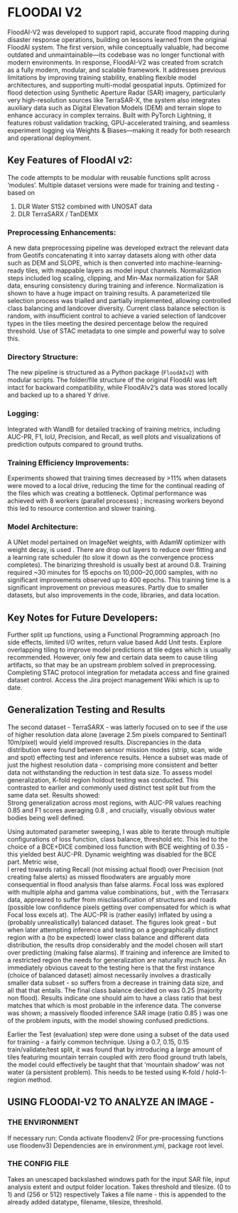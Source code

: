 # FLOODAI V2

FloodAI-V2 was developed to support rapid, accurate flood mapping during disaster response operations, building on lessons learned from the original FloodAI system. The first version, while conceptually valuable, had become outdated and unmaintainable—its codebase was no longer functional with modern environments. In response, FloodAI-V2 was created from scratch as a fully modern, modular, and scalable framework. It addresses previous limitations by improving training stability, enabling flexible model architectures, and supporting multi-modal geospatial inputs. Optimized for flood detection using Synthetic Aperture Radar (SAR) imagery, particularly very high-resolution sources like TerraSAR-X, the system also integrates auxiliary data such as Digital Elevation Models (DEM) and terrain slope to enhance accuracy in complex terrains. Built with PyTorch Lightning, it features robust validation tracking, GPU-accelerated training, and seamless experiment logging via Weights & Biases—making it ready for both research and operational deployment.

## Key Features of FloodAI v2:   
The code attempts to be modular with reusable functions split across ‘modules’.
Multiple dataset versions were made for training and testing - based on 
1) DLR Water S1S2 combined with UNOSAT data 
2) DLR TerraSARX / TanDEMX

### Preprocessing Enhancements:   
A new data preprocessing pipeline was developed extract the relevant data from Geotifs concatenating it into  xarray datasets along with other data such as DEM and SLOPE, which is then converted into machine-learning-ready tiles, with mappable layers as model input channels.
Normalization steps included   log scaling, clipping, and Min-Max normalization   for SAR data, ensuring consistency during training and inference. Normalization is shown to have a huge impact on training results.
A   parameterized tile selection process   was trialled and partially implemented, allowing controlled class balancing and landcover diversity.  Current class balance selection is random, with insufficient control to achieve a varied selection of landcover types in the tiles meeting the desired percentage below the required threshold. Use of  STAC metadata to one simple and powerful way to solve this.

### Directory Structure:   
The new pipeline is structured as a Python package (`FloodAIv2`) with modular scripts. The folder/file structure of the original FloodAI was left intact for backward compatibility, while FloodAIv2’s data was stored locally and backed up to a shared Y drive.  

### Logging:   
Integrated with   WandB   for detailed tracking of training metrics, including AUC-PR, F1, IoU, Precision, and Recall, as well plots and visualizations of prediction outputs compared to ground truths.

### Training Efficiency Improvements:    
 Experiments showed that training times decreased by   >11%   when datasets were moved to a local drive, reducing the time for the continual reading of the files which was creating a bottleneck.
Optimal performance was achieved with   8 workers (parallel processes)  ; increasing workers beyond this led to resource contention and slower training.  

### Model Architecture:    
 A  UNet model  pertained on ImageNet weights, with AdamW optimizer with weight decay, is used . There are drop out layers to reduce over fitting and a learning rate scheduler (to slow it down as the convergence process completes). The binarizing threshold is usually best at around 0.8.
Training required ~30 minutes for 15 epochs on 10,000–20,000 samples, with no significant improvements observed up to 400 epochs.  This training time is a significant improvement on previous measures. Partly due to smaller datasets, but also improvements in the code, libraries, and data location.

## Key Notes for Future Developers:    
Further split up functions, using a Functional Programming approach (no side effects, limited I/O writes, return value based
Add Unit tests.
Explore overlapping tiling to improve model predictions at tile edges which is usually recommended. However, only few and certain data seem to cause tiling artifacts, so that may be an upstream problem solved in preprocessing.
Completing STAC protocol integration for metadata access and fine grained dataset control.
Access the Jira project management Wiki which is up to date.

## Generalization Testing and Results  
  
The second dataset -  TerraSARX - was latterly focused on to see if the use of higher resolution data alone (average 2.5m pixels compared to Sentinal1 10m/pixel) would yield improved results. Discrepancies in the data distribution were found between sensor mission modes (strip, scan, wide and spot) effecting test and inference results. Hence a subset was made of just the highest resolution data - comprising more consistent and better data not withstanding the reduction in test data size.
To assess model generalization,   K-fold region holdout testing   was conducted. 
This contrasted to earlier and commonly used distinct test split but from the same data set.
Results showed:  
Strong generalization   across most regions, with AUC-PR values reaching   0.85   and F1 scores averaging   0.8 , and crucially, visually obvious water bodies being well defined.

Using automated parameter sweeping, I was able to iterate through multiple configurations of loss function, class balance, threshold etc. 
This led to the choice of a BCE+DICE combined loss function with BCE weighting of 0.35  - this yielded best AUC-PR. Dynamic weighting was disabled for the BCE part. Metric wise,  
I erred towards rating Recall (not missing actual flood) over Precision (not creating false alerts) as missed floodwaters are arguably more consequential in flood analysis than false alarms.
Focal loss was explored with multiple alpha and gamma value combinations, but , with the Terrasarx data, appreared to suffer from misclassification of structures and roads (possible low confidence pixels getting over compensated for which is what Focal loss excels at).
The AUC-PR is (rather easily) inflated by using a (probably unrealistically) balanced dataset. The figures look great - but when later attempting inference and testing  on a geographically distinct region  with a (to be expected)  lower class balance and different data distribution, the results drop considerably and the model chosen will start over predicting (making false alarms). If training and inference are limited to a restricted region the needs for generalization are naturally much less.
An immediately obvious caveat to the testing here is that the first instance (choice of balanced dataset) almost necessarily involves a drastically smaller data subset - so suffers from a decrease in training data size, and all that that entails.
The final class balance decided on was 0.25 (majority non flood).
Results indicate one should aim to have a class ratio that best matches that which is most probable in the inference data. The converse was shown;  a massively flooded inference SAR image (ratio 0.85 ) was one of the problem inputs, with the model showing confused predictions.

Earlier the Test (evaluation) step were done using a subset of the data used for training - a fairly common technique. Using a 0.7, 0.15, 0.15 train/validate/test split, it was found that by introducing a large amount of tiles featuring mountain terrain coupled with zero flood ground truth labels, the model could effectively be taught that that ‘mountain shadow’ was not water (a persistent problem). This needs to be tested using K-fold / hold-1-region method. 

## USING FLOODAI-V2 TO ANALYZE AN IMAGE - 

### THE ENVIRONMENT
If necessary run:
Conda activate floodenv2
(For pre-processing functions use floodenv3)
Dependencies are in  environment.yml, package root level.

### THE CONFIG FILE

Takes an unescaped  backslashed windows path for the input SAR file, input analysis extent and output folder location.
Takes threshold and tilesize. (0 to 1) and (256 or 512) respectively
Takes a file name - this is appended to the already added datatype, filename, tilesize, threshold.
 